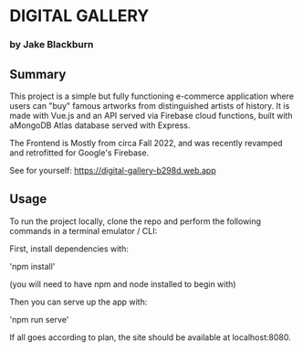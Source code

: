 # DIGITAL GALLERY
### by Jake Blackburn

## Summary 

This project is a simple but fully functioning e-commerce application where users can "buy" famous artworks from distinguished artists of history. It is made with Vue.js and an API served via Firebase cloud functions, built with aMongoDB Atlas database served with Express.

The Frontend is Mostly from circa Fall 2022, and was recently revamped and retrofitted for Google's Firebase.

See for yourself: https://digital-gallery-b298d.web.app

## Usage

To run the project locally, clone the repo and perform the following commands in a terminal emulator / CLI:

First, install dependencies with:

'npm install'

(you will need to have npm and node installed to begin with)

Then you can serve up the app with:

'npm run serve'

If all goes according to plan, the site should be available at localhost:8080.

